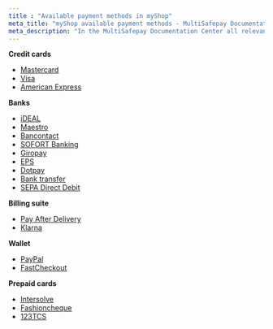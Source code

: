 ```yaml
---
title : "Available payment methods in myShop"
meta_title: "myShop available payment methods - MultiSafepay Documentation Center"
meta_description: "In the MultiSafepay Documentation Center all relevant information regarding our Plugins and API. As well as Support pages for Payment Method, Tools and General Questions. You can also find the contact details of our Support Team and Integration Team."
---
```

__Credit cards__
+ [Mastercard](/payment-methods/creditcards/)
+ [Visa](/payment-methods/creditcards/)
+ [American Express](/payment-methods/creditcards/)

__Banks__
+ [iDEAL](/payment-methods/ideal/)
+ [Maestro](/payment-methods/maestro/)
+ [Bancontact](/payment-methods/bancontact/)
+ [SOFORT Banking](/payment-methods/sofort-banking/)
+ [Giropay](/payment-methods/giropay/)
+ [EPS](/payment-methods/eps/)
+ [Dotpay](/payment-methods/dotpay/)
+ [Bank transfer](/payment-methods/bank-transfer/)
+ [SEPA Direct Debit](/payment-methods/banks/sepa-direct-debit/)

__Billing suite__
+ [Pay After Delivery](/payment-methods/pay-after-delivery/)
+ [Klarna](/payment-methods/klarna/)

__Wallet__
+ [PayPal](/payment-methods/paypal/)
+ [FastCheckout](/payment-methods/fastcheckout/)

__Prepaid cards__
+ [Intersolve](/payment-methods/gift-cards/)
+ [Fashioncheque](/payment-methods/gift-cards/)
+ [123TCS](/payment-methods/gift-cards/)